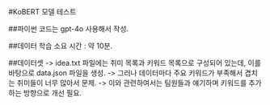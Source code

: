 #KoBERT 모델 테스트

##파이썬 코드는 gpt-4o 사용해서 작성.

##데이터 학습 소요 시간 : 약 10분.

##데이터셋 
-> idea.txt 파일에는 취미 목록과 키워드 목록으로 구성되어 있는데, 이를 바탕으로 data.json 파일을 생성.
-> 그러나 데이터마다 주요 키워드가 부족해서 겹치는 취미들이 너무 많아서 문제. 
-> 이와 관련하여서는 팀원들과 얘기하며 키워드를 추가하는 방향으로 개선 필요.
